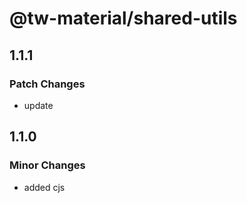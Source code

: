 # @tw-material/shared-utils

## 1.1.1

### Patch Changes

- update

## 1.1.0

### Minor Changes

- added cjs

